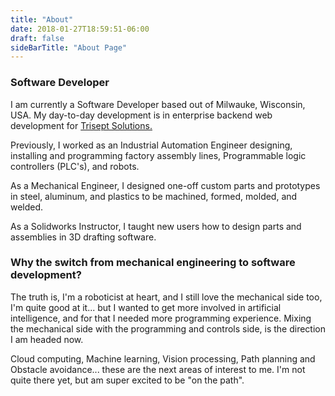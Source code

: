 ```yaml
---
title: "About"
date: 2018-01-27T18:59:51-06:00
draft: false
sideBarTitle: "About Page"
---
```


### Software Developer ###
I am currently a Software Developer based out of Milwauke, Wisconsin, USA. My day-to-day development is in enterprise backend web development for [Trisept Solutions.](https://www.triseptsolutions.com/)

Previously, I worked as an Industrial Automation Engineer designing, installing and programming factory assembly lines, Programmable logic controllers (PLC's), and robots.

As a Mechanical Engineer, I designed one-off custom parts and prototypes in steel, aluminum, and plastics to be machined, formed, molded, and welded.

As a Solidworks Instructor, I taught new users how to design parts and assemblies in 3D drafting software.


### Why the switch from mechanical engineering to software development? ###
The truth is, I'm a roboticist at heart, and I still love the mechanical side too, I'm quite good at it... but I wanted to get more involved in artificial intelligence, and for that I needed more programming experience. Mixing the mechanical side with the programming and controls side, is the direction I am headed now. 

Cloud computing, Machine learning, Vision processing, Path planning and Obstacle avoidance... these are the next areas of interest to me. I'm not quite there yet, but am super excited to be "on the path".
		
		
		